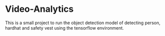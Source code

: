 # Video-Analytics

This is a small project to run the object detection model of detecting person, hardhat and safety vest using the tensorflow environment.

